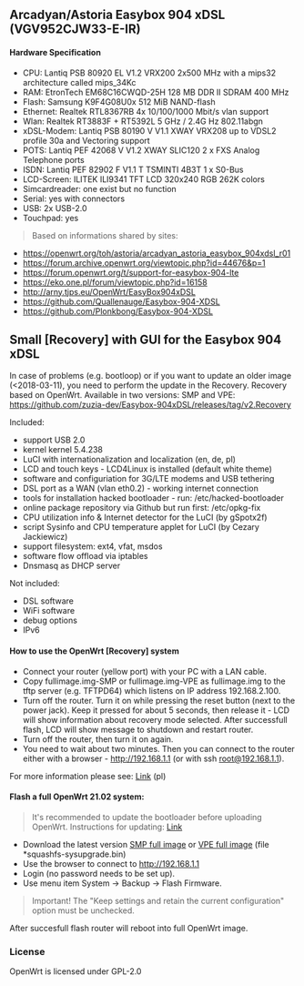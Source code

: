 ## Arcadyan/Astoria Easybox 904 xDSL (VGV952CJW33-E-IR)

#### Hardware Specification 
- CPU: Lantiq PSB 80920 EL V1.2 VRX200 2x500 MHz with a mips32 architecture called mips_34Kc
- RAM: EtronTech EM68C16CWQD-25H 128 MB DDR II SDRAM 400 MHz
- Flash: Samsung K9F4G08U0x 512 MiB NAND-flash
- Ethernet: Realtek RTL8367RB 4x 10/100/1000 Mbit/s vlan support
- Wlan: Realtek RT3883F + RT5392L 5 GHz / 2.4G Hz 802.11abgn
- xDSL-Modem: Lantiq PSB 80190 V V1.1 XWAY VRX208 up to VDSL2 profile 30a and Vectoring support
- POTS: Lantiq PEF 42068 V V1.2 XWAY SLIC120 2 x FXS Analog Telephone ports
- ISDN: Lantiq PEF 82902 F V1.1 T TSMINTI 4B3T 1 x S0-Bus
- LCD-Screen: ILITEK ILI9341 TFT LCD 320x240 RGB 262K colors
- Simcardreader: one exist but no function
- Serial: yes with connectors
- USB: 2x USB-2.0
- Touchpad: yes
> Based on informations shared by sites: 
- https://openwrt.org/toh/astoria/arcadyan_astoria_easybox_904xdsl_r01
- https://forum.archive.openwrt.org/viewtopic.php?id=44676&p=1
- https://forum.openwrt.org/t/support-for-easybox-904-lte
- https://eko.one.pl/forum/viewtopic.php?id=16158
- http://arny.tjps.eu/OpenWrt/EasyBox904xDSL
- https://github.com/Quallenauge/Easybox-904-XDSL
- https://github.com/Plonkbong/Easybox-904-XDSL

## Small [Recovery] with GUI for the Easybox 904 xDSL 
In case of problems (e.g. bootloop) or if you want to update an older image (<2018-03-11), you need to perform the update in the Recovery. 
Recovery based on OpenWrt. Available in two versions: SMP and VPE: https://github.com/zuzia-dev/Easybox-904xDSL/releases/tag/v2.Recovery

Included:
- support USB 2.0
- kernel kernel 5.4.238 
- LuCI with internationalization and localization (en, de, pl)
- LCD and touch keys - LCD4Linux is installed (default white theme)
- software and configuriation for 3G/LTE modems and USB tethering
- DSL port as a WAN (vlan eth0.2) - working internet connection
- tools for installation hacked bootloader - run: /etc/hacked-bootloader
- online package repository via Github but run first: /etc/opkg-fix
- CPU utilization info & Internet detector for the LuCI (by gSpotx2f)
- script Sysinfo and CPU temperature applet for LuCI (by Cezary Jackiewicz)
- support filesystem: ext4, vfat, msdos
- software flow offload via iptables
- Dnsmasq as DHCP server

Not included:
- DSL software
- WiFi software
- debug options
- IPv6

#### How to use the OpenWrt [Recovery] system
- Connect your router (yellow port) with your PC with a LAN cable. 
- Copy fullimage.img-SMP or fullimage.img-VPE as fullimage.img to the tftp server (e.g. TFTPD64) which listens on IP address 192.168.2.100.
- Turn off the router. Turn it on while pressing the reset button (next to the
  power jack). Keep it pressed for about 5 seconds, then release it - LCD will show information about recovery mode selected. After successfull flash, LCD will show message to shutdown and restart router.
- Turn off the router, then turn it on again.
- You need to wait about two minutes. Then you can connect
  to the router either with a browser - http://192.168.1.1 (or with ssh root@192.168.1.1).
  
For more information please see: [Link](https://chomikuj.pl/ZuzannaCK/ROUTERY/EASYBOX+904+xDSL/OpenWrt+Recovery+(bootloop+lub+pierwsze+wgranie)) (pl)

#### Flash a full OpenWrt 21.02 system:
> It's recommended to update the bootloader before uploading OpenWrt. Instructions for updating: [Link](https://openwrt.org/toh/astoria/arcadyan_astoria_easybox_904xdsl_r01#installing_hacked_bootloader)
- Download the latest version [SMP full image](https://github.com/zuzia-dev/Easybox-904xDSL-repo-source/tree/main/Firmware/SMP) or [VPE full image](https://github.com/zuzia-dev/Easybox-904xDSL-repo-source/tree/main/Firmware/VPE) (file *squashfs-sysupgrade.bin)
- Use the browser to connect to http://192.168.1.1
- Login (no password needs to be set up).
- Use menu item  System -> Backup -> Flash Firmware.
> Important! The "Keep settings and retain the current configuration" option must be unchecked.

After succesfull flash router will reboot into full OpenWrt image.

### License
OpenWrt is licensed under GPL-2.0

